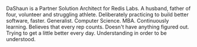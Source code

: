 DaShaun is a Partner Solution Architect for Redis Labs.
A husband, father of four, volunteer and struggling athlete.
Deliberately practicing to build better software, faster.
Generalist.
Computer Science.
MBA.
Continuously learning.
Believes that every rep counts.
Doesn't have anything figured out.
Trying to get a little better every day. 
Understanding in order to be understood.
